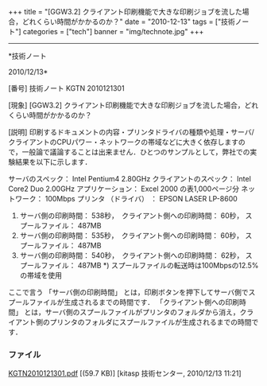 ﻿+++
title = "[GGW3.2] クライアント印刷機能で大きな印刷ジョブを流した場合，どれくらい時間がかかるのか？"
date = "2010-12-13"
tags = ["技術ノート"]
categories = ["tech"]
banner = "img/technote.jpg"
+++

-----------------------------------------------------------------------------------------------------------------------------

*技術ノート

2010/12/13*


[番号]
技術ノート KGTN 2010121301

[現象]
[GGW3.2]
クライアント印刷機能で大きな印刷ジョブを流した場合，どれくらい時間がかかるのか？

[説明]
印刷するドキュメントの内容・プリンタドライバの種類や処理・サーバ/クライアントのCPUパワー・ネットワークの帯域などに大きく依存しますので，一般論で議論することは出来ません．ひとつのサンプルとして，弊社での実験結果を以下に示します．

サーバのスペック： Intel Pentium4 2.80GHz
クライアントのスペック： Intel Core2 Duo 2.00GHz
アプリケーション： Excel 2000 の表1,000ページ分
ネットワーク： 100Mbps
プリンタ （ドライバ） ： EPSON LASER LP-8600

1) サーバ側の印刷時間： 538秒，　クライアント側への印刷時間： 60秒，
スプールファイル： 487MB
2) サーバ側の印刷時間： 535秒，　クライアント側への印刷時間： 60秒，
スプールファイル： 487MB
3) サーバ側の印刷時間： 540秒，　クライアント側への印刷時間： 62秒，
スプールファイル： 487MB
*) スプールファイルの転送時は100Mbpsの12.5%の帯域を使用

ここで言う 「サーバ側の印刷時間」
とは，印刷ボタンを押下してサーバ側でスプールファイルが生成されるまでの時間です．
「クライアント側への印刷時間」
とは，サーバ側のスプールファイルがプリンタのフォルダから消え，クライアント側のプリンタのフォルダにスプールファイルが生成されるまでの時間です．


### ファイル

 
 


[KGTN2010121301.pdf](http://techreport.kitasp.net/attachments/download/425/KGTN2010121301.pdf)
 [(59.7 KB)] [kitasp 技術センター, 2010/12/13
11:21]


 


 

